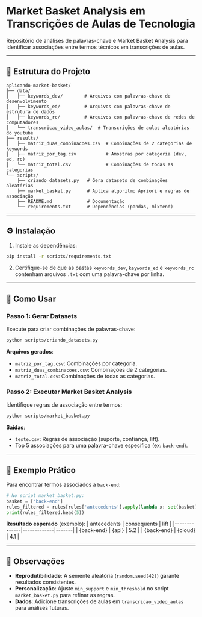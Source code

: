 # Market Basket Analysis em Transcrições de Aulas de Tecnologia

Repositório de análises de palavras-chave e Market Basket Analysis para identificar associações entre termos técnicos em transcrições de aulas.

---

## 📂 Estrutura do Projeto
```
aplicando-market-basket/
├── data/
│   ├── keywords_dev/        # Arquivos com palavras-chave de desenvolvimento
│   ├── keywords_ed/         # Arquivos com palavras-chave de estrutura de dados
│   ├── keywords_rc/         # Arquivos com palavras-chave de redes de computadores
│   └── transcricao_video_aulas/  # Transcrições de aulas aleatórias do youtube
├── results/
│   ├── matriz_duas_combinacoes.csv  # Combinações de 2 categorias de keywords
│   ├── matriz_por_tag.csv           # Amostras por categoria (dev, ed, rc)
│   └── matriz_total.csv             # Combinações de todas as categorias
└── scripts/
    ├── criando_datasets.py   # Gera datasets de combinações aleatórias
    ├── market_basket.py      # Aplica algoritmo Apriori e regras de associação
    ├── README.md             # Documentação
    └── requirements.txt      # Dependências (pandas, mlxtend)
```

---

## ⚙️ Instalação

1. Instale as dependências:
```bash
pip install -r scripts/requirements.txt
```

2. Certifique-se de que as pastas `keywords_dev`, `keywords_ed` e `keywords_rc` contenham arquivos `.txt` com uma palavra-chave por linha.

---

## 🚀 Como Usar

### Passo 1: Gerar Datasets
Execute para criar combinações de palavras-chave:
```bash
python scripts/criando_datasets.py
```
**Arquivos gerados**:
- `matriz_por_tag.csv`: Combinações por categoria.
- `matriz_duas_combinacoes.csv`: Combinações de 2 categorias.
- `matriz_total.csv`: Combinações de todas as categorias.

### Passo 2: Executar Market Basket Analysis
Identifique regras de associação entre termos:
```bash
python scripts/market_basket.py
```
**Saídas**:
- `teste.csv`: Regras de associação (suporte, confiança, lift).
- Top 5 associações para uma palavra-chave específica (ex: `back-end`).

---

## 🧩 Exemplo Prático
Para encontrar termos associados a `back-end`:
```python
# No script market_basket.py:
basket = ['back-end']
rules_filtered = rules[rules['antecedents'].apply(lambda x: set(basket).issubset(set(x)))]
print(rules_filtered.head(5))
```

**Resultado esperado** (exemplo):
| antecedents  | consequents | lift  |
|--------------|-------------|-------|
| {back-end}   | {api}       | 5.2   |
| {back-end}   | {cloud}     | 4.1   |

---

## 📌 Observações
- **Reprodutibilidade**: A semente aleatória (`random.seed(42)`) garante resultados consistentes.
- **Personalização**: Ajuste `min_support` e `min_threshold` no script `market_basket.py` para refinar as regras.
- **Dados**: Adicione transcrições de aulas em `transcricao_video_aulas` para análises futuras.
```